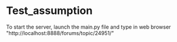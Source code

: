 # Test_assumption
To start the server, launch the main.py file and type in web browser "http://localhost:8888/forums/topic/24951/"

